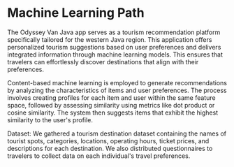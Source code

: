 # Machine Learning Path
The Odyssey Van Java app serves as a tourism recommendation platform specifically tailored for the western Java region. This application offers personalized tourism suggestions based on user preferences and delivers integrated information through machine learning models. This ensures that travelers can effortlessly discover destinations that align with their preferences.

Content-based machine learning is employed to generate recommendations by analyzing the characteristics of items and user preferences. The process involves creating profiles for each item and user within the same feature space, followed by assessing similarity using metrics like dot product or cosine similarity. The system then suggests items that exhibit the highest similarity to the user's profile.

Dataset:
We gathered a tourism destination dataset containing the names of tourist spots, categories, locations, operating hours, ticket prices, and descriptions for each destination. 
We also distributed questionnaires to travelers to collect data on each individual's travel preferences.
